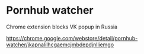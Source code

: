 # Pornhub watcher
Chrome extension blocks VK popup in Russia

https://chrome.google.com/webstore/detail/pornhub-watcher/jkapnalilhcgaemcjmbdepdjnlliemgo
